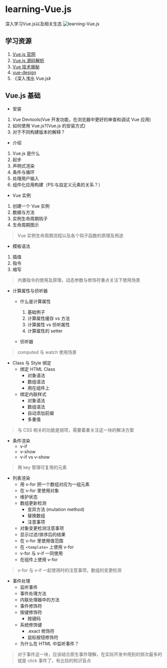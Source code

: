 # learning-Vue.js
深入学习Vue.js以及相关生态
![learning-Vue.js](http://assets.processon.com/chart_image/5d397b9ee4b0d11c8910c8eb.png)

## 学习资源

1. [Vue.js 官网](https://cn.vuejs.org/)
2. [Vue.js 源码解析](https://github.com/answershuto/learnVue)
3. [Vue 技术揭秘](https://ustbhuangyi.github.io/vue-analysis)
4. [vue-design](https://github.com/HcySunYang/vue-design)
5. 《深入浅出 Vue.js》

## Vue.js 基础

- 安装

1. Vue Devtools(Vue 开发功能，在浏览器中更好的审查和调试 Vue 应用)
2. 如何使用 Vue.js?(Vue.js 的安装方式)
3. 对于不同构建版本的解释？

- 介绍
  
1. Vue.js 是什么
2. 起步
3. 声明式渲染
4. 条件与循环
5. 处理用户输入
6. 组件化应用构建（PS:与自定义元素的关系？）

- Vue 实例

1. 创建一个 Vue 实例
2. 数据与方法
3. 实例生命周期钩子
4. 生命周期图示

> Vue 实例生命周期流程以及各个钩子函数的原理及用途

- 模板语法

1. 插值
2. 指令
3. 缩写

> 内置指令的使用及原理，动态参数与修饰符重点关注下使用场景

- 计算属性与侦听器
  - 什么是计算属性

    1. 基础例子
    2. 计算属性缓存 vs 方法
    3. 计算属性 vs 侦听属性
    4. 计算属性的 setter

  - 侦听器 

> computed 与 watch 使用场景

- Class 与 Style 绑定
  - 绑定 HTML Class
    - 对象语法
    - 数组语法
    - 用在组件上
  - 绑定内联样式
    - 对象语法
    - 数组语法
    - 自动添加前缀
    - 多重值

> 与 CSS 相关的功能是弱项，需要着重关注这一块的解决方案

- 条件渲染
  - v-if
  - v-show
  - v-if vs v-show

> 用 key 管理可复用的元素

- 列表渲染
  - 用 v-for 把一个数组对应为一组元素
  - 在 v-for 里使用对象
  - 维护状态
  - 数组更新检测
    - 变异方法 (mutation method)
    - 替换数组
    - 注意事项
  - 对象变更检测注意事项
  - 显示过滤/排序后的结果
  - 在 v-for 里使用值范围
  - 在 `<template>` 上使用 v-for
  - v-for 与 v-if 一同使用
  - 在组件上使用 v-for

> v-for 与 v-if 一起使用时的注意事项，数组的变更检测

- 事件处理
  - 监听事件
  - 事件处理方法
  - 内联处理器中的方法
  - 事件修饰符
  - 按键修饰符
    - 按键码
  - 系统修饰键
    - .exact 修饰符
    - 鼠标按钮修饰符
  - 为什么在 HTML 中监听事件？

> 对于事件这一块，应该结合原生事件理解，在实际开发中用到的频次最多的就是 click 事件了，有比较的知识盲点
